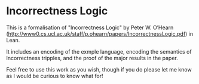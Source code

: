# Incorrectness Logic

This is a formalisation of "Incorrectness Logic" by Peter W. O’Hearn (http://www0.cs.ucl.ac.uk/staff/p.ohearn/papers/IncorrectnessLogic.pdf) in Lean.

It includes an encoding of the exmple language, encoding the semantics of Incorrectness tripples, and the proof of the major results in the paper.

Feel free to use this work as you wish, though if you do please let me know as I would be curious to know what for!
